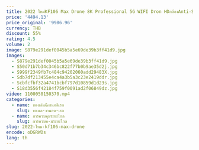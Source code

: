 ```yaml
---
title: 2022 ใหม่KF106 Max Drone 8K Professional 5G WIFI Dron HDกล้องAnti-Shake 3 แกนGimbalมอเตอร์ไร้แปรงRC quadcopterแบบพับได้
price: '4494.13'
price_original: '9986.96'
currency: THB
discount: 55%
rating: 4.5
volume: 2
image: S879e291def0045b5a5e69de39b3ff41d9.jpg
images:
  - S879e291def0045b5a5e69de39b3ff41d9.jpg
  - S50d71b7b34c346bc822f77b0b9ae35d2j.jpg
  - S999f2349fb7c484c94202060add29483X.jpg
  - Sdb7df213455e4ca4a3b5a3c23e2419ddr.jpg
  - Scbfcfbf32a4741bcbf797d10859d1d23s.jpg
  - S18d3556f42184f759f0091ad2f06849dz.jpg
video: 1100050150370.mp4
categories:
  - name: ของเล่น&งานอดิเรก
    slug: ของเล-งานอด-เรก
  - name: การควบคุมระยะไกล
    slug: การควบค-มระยะไกล
slug: 2022-ใหม-kf106-max-drone
encode: oDGRWDs
lang: th
---
```

  